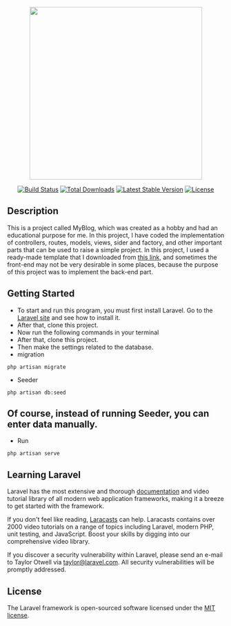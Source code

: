 <p align="center"><a href="https://laravel.com" target="_blank"><img src="https://raw.githubusercontent.com/laravel/art/master/logo-lockup/5%20SVG/2%20CMYK/1%20Full%20Color/laravel-logolockup-cmyk-red.svg" width="400"></a></p>

<p align="center">
<a href="https://travis-ci.org/laravel/framework"><img src="https://travis-ci.org/laravel/framework.svg" alt="Build Status"></a>
<a href="https://packagist.org/packages/laravel/framework"><img src="https://img.shields.io/packagist/dt/laravel/framework" alt="Total Downloads"></a>
<a href="https://packagist.org/packages/laravel/framework"><img src="https://img.shields.io/packagist/v/laravel/framework" alt="Latest Stable Version"></a>
<a href="https://packagist.org/packages/laravel/framework"><img src="https://img.shields.io/packagist/l/laravel/framework" alt="License"></a>
</p>

## Description
This is a project called MyBlog, which was created as a hobby and had an educational purpose for me. In this project, I have coded the implementation of controllers, routes, models, views, sider and factory, and other important parts that can be used to raise a simple project.
In this project, I used a ready-made template that I downloaded from [this link](https://themewagon.com/themes/free-responsive-bootstrap-5-gaming-website-template-cyborg/), and sometimes the front-end may not be very desirable in some places, because the purpose of this project was to implement the back-end part.

## Getting Started
* To start and run this program, you must first install Laravel.
Go to the [Laravel site]([https://www.python.org/](https://laravel.com/docs/10.x/installation)) and see how to install it.
* After that, clone this project.
* Now run the following commands in your terminal
* After that, clone this project.
* Then make the settings related to the database.
* migration
```
php artisan migrate

```
* Seeder
```
php artisan db:seed

```
## Of course, instead of running Seeder, you can enter data manually.

* Run
```
php artisan serve

```


## Learning Laravel

Laravel has the most extensive and thorough [documentation](https://laravel.com/docs) and video tutorial library of all modern web application frameworks, making it a breeze to get started with the framework.

If you don't feel like reading, [Laracasts](https://laracasts.com) can help. Laracasts contains over 2000 video tutorials on a range of topics including Laravel, modern PHP, unit testing, and JavaScript. Boost your skills by digging into our comprehensive video library.


If you discover a security vulnerability within Laravel, please send an e-mail to Taylor Otwell via [taylor@laravel.com](mailto:taylor@laravel.com). All security vulnerabilities will be promptly addressed.

## License

The Laravel framework is open-sourced software licensed under the [MIT license](https://opensource.org/licenses/MIT).
